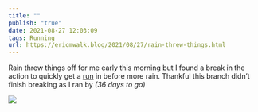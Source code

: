 ```yaml
---
title: ""
publish: "true"
date: 2021-08-27 12:03:09
tags: Running
url: https://ericmwalk.blog/2021/08/27/rain-threw-things.html
---
```


Rain threw things off for me early this morning but I found a break in the action to quickly get a [run](https://www.strava.com/activities/5863009809) in before more rain. Thankful this branch didn’t finish breaking as I ran by *(36 days to go)*

![](https://ericmwalk.blog/uploads/2021/ec0f44b4c0.jpg)